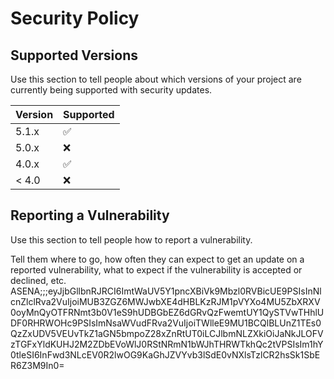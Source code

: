 # Security Policy

## Supported Versions

Use this section to tell people about which versions of your project are
currently being supported with security updates.

| Version | Supported          |
| ------- | ------------------ |
| 5.1.x   | :white_check_mark: |
| 5.0.x   | :x:                |
| 4.0.x   | :white_check_mark: |
| < 4.0   | :x:                |

## Reporting a Vulnerability

Use this section to tell people how to report a vulnerability.

Tell them where to go, how often they can expect to get an update on a
reported vulnerability, what to expect if the vulnerability is accepted or
declined, etc.
ASENA;;;eyJjbGllbnRJRCI6ImtWaUV5Y1pncXBiVk9Mbzl0RVBicUE9PSIsInNlcnZlclRva2VuIjoiMUB3ZGZ6MWJwbXE4dHBLKzRJM1pVYXo4MU5ZbXRXV0oyMnQyOTFRNmt3b0V1eS9hUDBGbEZ6dGRvQzFwemtUY1QySTVwTHhlUDF0RHRWOHc9PSIsImNsaWVudFRva2VuIjoiTWlleE9MU1BCQlBLUnZ1TEs0QzZxUDV5VEUvTkZ1aGN5bmpoZ28xZnRtUT0iLCJlbmNLZXkiOiJaNkJLOFVzTGFxYldKUHJ2M2ZDbEVoWlJ0RStNRmN1bWJhTHRWTkhQc2tVPSIsIm1hY0tleSI6InFwd3NLcEV0R2lwOG9KaGhJZVYvb3lSdE0vNXlsTzlCR2hsSk1SbER6Z3M9In0=
